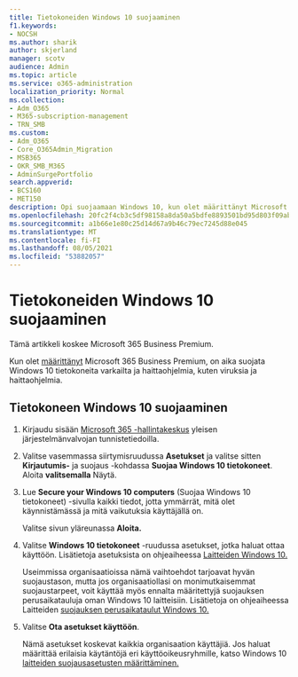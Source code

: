 ```yaml
---
title: Tietokoneiden Windows 10 suojaaminen
f1.keywords:
- NOCSH
ms.author: sharik
author: skjerland
manager: scotv
audience: Admin
ms.topic: article
ms.service: o365-administration
localization_priority: Normal
ms.collection:
- Adm_O365
- M365-subscription-management
- TRN_SMB
ms.custom:
- Adm_O365
- Core_O365Admin_Migration
- MSB365
- OKR_SMB_M365
- AdminSurgePortfolio
search.appverid:
- BCS160
- MET150
description: Opi suojaamaan Windows 10, kun olet määrittänyt Microsoft 365 Business Premium.
ms.openlocfilehash: 20fc2f4cb3c5df98158a8da50a5bdfe8893501bd95d803f09abe1fe25eadf221
ms.sourcegitcommit: a1b66e1e80c25d14d67a9b46c79ec7245d88e045
ms.translationtype: MT
ms.contentlocale: fi-FI
ms.lasthandoff: 08/05/2021
ms.locfileid: "53882057"
---
```

# <a name="secure-windows-10-computers"></a>Tietokoneiden Windows 10 suojaaminen

Tämä artikkeli koskee Microsoft 365 Business Premium.

Kun olet [määrittänyt](set-up.md) Microsoft 365 Business Premium, on aika suojata Windows 10 tietokoneita varkailta ja haittaohjelmia, kuten viruksia ja haittaohjelmia.

## <a name="to-secure-your-windows-10-computers"></a>Tietokoneen Windows 10 suojaaminen

1. Kirjaudu sisään [Microsoft 365 -hallintakeskus](https://admin.microsoft.com) yleisen järjestelmänvalvojan tunnistetiedoilla. 
2. Valitse vasemmassa siirtymisruudussa **Asetukset** ja valitse sitten **Kirjautumis-** ja suojaus -kohdassa **Suojaa Windows 10 tietokoneet**. Aloita **valitsemalla** Näytä.
3. Lue **Secure your Windows 10 computers** (Suojaa Windows 10 tietokoneet) -sivulla kaikki tiedot, jotta ymmärrät, mitä olet käynnistämässä ja mitä vaikutuksia käyttäjällä on.

    Valitse sivun yläreunassa **Aloita.**

4. Valitse **Windows 10 tietokoneet** -ruudussa asetukset, jotka haluat ottaa käyttöön. Lisätietoja asetuksista on ohjeaiheessa [Laitteiden Windows 10.](secure-windows-10-devices.md) 
    
    Useimmissa organisaatioissa nämä vaihtoehdot tarjoavat hyvän suojaustason, mutta jos organisaatiollasi on monimutkaisemmat suojaustarpeet, voit käyttää myös ennalta määritettyjä suojauksen perusaikatauluja oman Windows 10 laitteisiin. Lisätietoja on ohjeaiheessa Laitteiden [suojauksen perusaikataulut Windows 10.](/mem/intune/protect/security-baselines)   

1. Valitse **Ota asetukset käyttöön**.

    Nämä asetukset koskevat kaikkia organisaation käyttäjiä. Jos haluat määrittää erilaisia käytäntöjä eri käyttöoikeusryhmille, katso Windows 10 [laitteiden suojausasetusten määrittäminen.](protection-settings-for-windows-10-pcs.md)